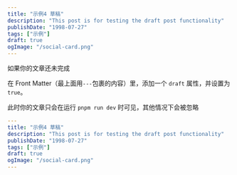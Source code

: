 ```yaml
---
title: "示例4 草稿"
description: "This post is for testing the draft post functionality"
publishDate: "1998-07-27"
tags: ["示例"]
draft: true
ogImage: "/social-card.png"
---
```


如果你的文章还未完成

在 Front Matter（最上面用`---`包裹的内容）里，添加一个 `draft` 属性，并设置为 `true`。

此时你的文章只会在运行 `pnpm run dev` 时可见，其他情况下会被忽略

```yaml
---
title: "示例4 草稿"
description: "This post is for testing the draft post functionality"
publishDate: "1998-07-27"
tags: ["示例"]
draft: true
ogImage: "/social-card.png"
---
```
